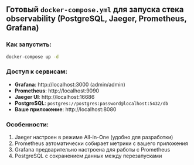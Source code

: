 ## Готовый `docker-compose.yml` для запуска стека observability (PostgreSQL, Jaeger, Prometheus, Grafana)

### Как запустить:
```bash
docker-compose up -d
```

### Доступ к сервисам:
- **Grafana**: http://localhost:3000 (admin/admin)
- **Prometheus**: http://localhost:9090
- **Jaeger UI**: http://localhost:16686
- **PostgreSQL**: `postgres://postgres:password@localhost:5432/db`
- **Ваше приложение**: http://localhost:8080

### Особенности:
1. Jaeger настроен в режиме All-in-One (удобно для разработки)
2. Prometheus автоматически собирает метрики с вашего приложения
3. Grafana предварительно настроена для работы с Prometheus
4. PostgreSQL с сохранением данных между перезапусками